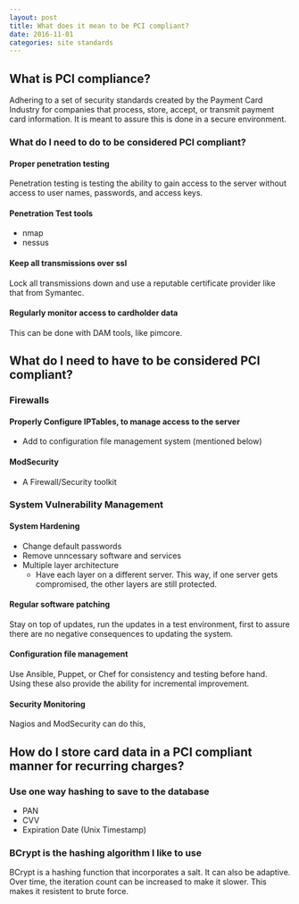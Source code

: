 ```yaml
---
layout: post
title: What does it mean to be PCI compliant?
date: 2016-11-01
categories: site standards
---
```


## What is PCI compliance?
  Adhering to a set of security standards created by the Payment Card Industry for companies that process, store, accept, or transmit payment card information. It is meant to assure this is done in a secure environment.

### What do I need to do to be considered PCI compliant?

#### Proper penetration testing
Penetration testing is testing the ability to gain access to the server without access to user names, passwords, and access keys.

#### Penetration Test tools

- nmap
- nessus

#### Keep all transmissions over ssl
Lock all transmissions down and use a reputable certificate provider like that from Symantec.

#### Regularly monitor access to cardholder data
This can be done with DAM tools, like pimcore.

## What do I need to have to be considered PCI compliant?

### Firewalls

#### Properly Configure IPTables, to manage access to the server

- Add to configuration file management system (mentioned below)

#### ModSecurity

- A Firewall/Security toolkit

### System Vulnerability Management

#### System Hardening

- Change default passwords
- Remove unncessary software and services
- Multiple layer architecture
  + Have each layer on a different server.  This way, if one server gets compromised, the other layers are still protected.

#### Regular software patching

Stay on top of updates, run the updates in a test environment, first to assure there are no negative consequences to updating the system.

#### Configuration file management

Use Ansible, Puppet, or Chef for consistency and testing before hand.  Using these also provide the ability for incremental improvement.

#### Security Monitoring

Nagios and ModSecurity can do this,

## How do I store card data in a PCI compliant manner for recurring charges?
### Use one way hashing to save to the database
- PAN
- CVV
- Expiration Date (Unix Timestamp)

### BCrypt is the hashing algorithm I like to use
BCrypt is a hashing function that incorporates a salt. It can also be adaptive.  Over time, the iteration count can be increased to make it slower. This makes it resistent to brute force.

